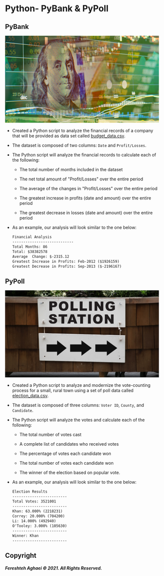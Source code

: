 # Python- PyBank & PyPoll



## PyBank

![](Images/revenue-per-lead.png)

* Created a Python script to analyze the financial records of a company that will be provided as data set called [budget_data.csv](PyBank/Resources/budget_data.csv).

* The dataset is composed of two columns: `Date` and `Profit/Losses`. 

* The Python script will analyze the financial records to calculate each of the following:

  * The total number of months included in the dataset

  * The net total amount of "Profit/Losses" over the entire period

  * The average of the changes in "Profit/Losses" over the entire period

  * The greatest increase in profits (date and amount) over the entire period

  * The greatest decrease in losses (date and amount) over the entire period

* As an example, our analysis will look similar to the one below:

  ```text
  Financial Analysis
  ----------------------------
  Total Months: 86
  Total: $38382578
  Average  Change: $-2315.12
  Greatest Increase in Profits: Feb-2012 ($1926159)
  Greatest Decrease in Profits: Sep-2013 ($-2196167)
  ```

  


## PyPoll

![](Images/Vote_counting.png)

* Created a Python script to analyze and modernize the vote-counting process for a small, rural town using a set of poll data called [election_data.csv](PyPoll/Resources/election_data.csv). 

* The dataset is composed of three columns: `Voter ID`, `County`, and `Candidate`. 

* The Python script will analyze the votes and calculate each of the following:

  * The total number of votes cast

  * A complete list of candidates who received votes

  * The percentage of votes each candidate won

  * The total number of votes each candidate won

  * The winner of the election based on popular vote.

* As an example, our analysis will look similar to the one below:

  ```text
  Election Results
  -------------------------
  Total Votes: 3521001
  -------------------------
  Khan: 63.000% (2218231)
  Correy: 20.000% (704200)
  Li: 14.000% (492940)
  O'Tooley: 3.000% (105630)
  -------------------------
  Winner: Khan
  -------------------------
  ```




## Copyright

##### Fereshteh Aghaei © 2021. All Rights Reserved.